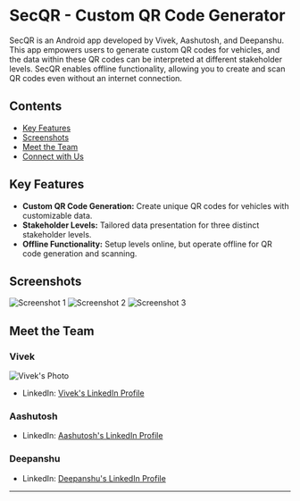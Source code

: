 # SecQR - Custom QR Code Generator

SecQR is an Android app developed by Vivek, Aashutosh, and Deepanshu. This app empowers users to generate custom QR codes for vehicles, and the data within these QR codes can be interpreted at different stakeholder levels. SecQR enables offline functionality, allowing you to create and scan QR codes even without an internet connection.

## Contents

- [Key Features](#key-features)
- [Screenshots](#screenshots)
- [Meet the Team](#meet-the-team)
- [Connect with Us](#connect-with-us)

## Key Features

- **Custom QR Code Generation:** Create unique QR codes for vehicles with customizable data.
- **Stakeholder Levels:** Tailored data presentation for three distinct stakeholder levels.
- **Offline Functionality:** Setup levels online, but operate offline for QR code generation and scanning.

## Screenshots

![Screenshot 1](/app/src/main/res/raw/screenshot1.jpg)
![Screenshot 2](/app/src/main/res/raw/screenshot2.jpg)
![Screenshot 3](/app/src/main/res/raw/screenshot3.jpg)

## Meet the Team

### Vivek
![Vivek's Photo](/app/src/main/res/raw/team.jpg)
- LinkedIn: [Vivek's LinkedIn Profile](https://www.linkedin.com/in/NITRR-Vivek)

### Aashutosh
- LinkedIn: [Aashutosh's LinkedIn Profile](https://www.linkedin.com/in/aashutosh-patel)

### Deepanshu
- LinkedIn: [Deepanshu's LinkedIn Profile](https://www.linkedin.com/in/deepanshu-patel-3b55a0228)

---
